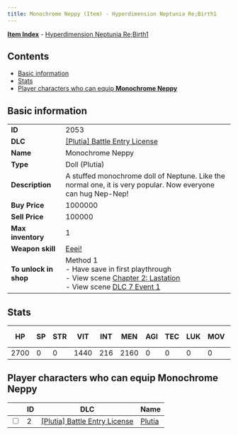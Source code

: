 ```yaml
---
title: Monochrome Neppy (Item) - Hyperdimension Neptunia Re;Birth1
---
```


[**Item Index**](/neptunia/rb1/item/index.html) - [Hyperdimension Neptunia Re;Birth1](/neptunia/rb1)

## Contents

- [Basic information](#basic-information)
- [Stats](#stats)
- [Player characters who can equip **Monochrome Neppy**](#player-characters-who-can-equip-monochrome-neppy)

## Basic information

|   |   |
| -- | -- |
| **ID** | 2053 |
| **DLC** | [[Plutia] Battle Entry License](/neptunia/rb1/dlc/7-plutia.html) |
| **Name** | Monochrome Neppy |
| **Type** | Doll (Plutia) |
| **Description** | A stuffed monochrome doll of Neptune. Like the normal one, it is very popular. Now everyone can hug Nep-Nep! |
| **Buy Price** | 1000000 |
| **Sell Price** | 100000 |
| **Max inventory** | 1 |
| **Weapon skill** | [Eeei!](/neptunia/rb1/skill/7-202-eeei.html) |
| **To unlock in shop** | Method 1<br />- Have save in first playthrough<br />- View scene [Chapter 2: Lastation](/neptunia/rb1/scene/1-202-chapter-2-lastation.html)<br />- View scene [DLC 7 Event 1](/neptunia/rb1/scene/7-5010-dlc-7-event-1.html) |


## Stats

| HP | SP | STR | VIT | INT | MEN | AGI | TEC | LUK | MOV | Fire res. | Ice res. | Wind res. | Lightning res. |
| -- | -- | --- | --- | --- | --- | --- | --- | --- | --- | --------- | -------- | --------- | -------------- |
| 2700 | 0 | 0 | 1440 | 216 | 2160 | 0 | 0 | 0 | 0 | 0 | 0 | 0 | 0 |


## Player characters who can equip **Monochrome Neppy**

|    | ID | DLC | Name |
| -- | -- | --- | ---- |
| <input type="checkbox" id="rb1-player-7-2" class="trackbox" /> | 2 | [[Plutia] Battle Entry License](/neptunia/rb1/dlc/7-plutia.html) | [Plutia](/neptunia/rb1/player/7-2-plutia.html) |
